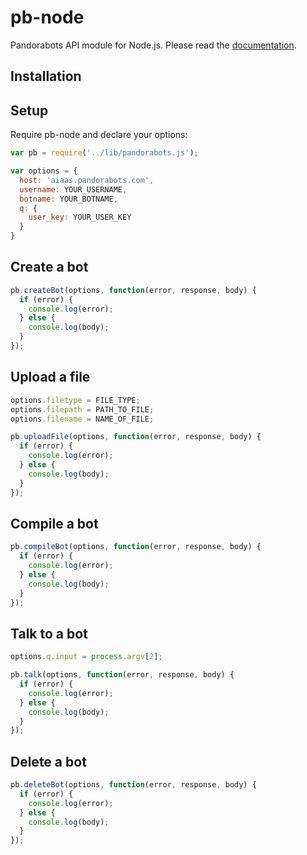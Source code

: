 pb-node
=======

Pandorabots API module for Node.js. Please read the [documentation](http://developer.pandorabots.com/docs).

Installation
------------

Setup
-----

Require pb-node and declare your options:

```javascript
var pb = require('../lib/pandorabots.js');

var options = {
  host: 'aiaas.pandorabots.com',
  username: YOUR_USERNAME,
  botname: YOUR_BOTNAME,
  q: {
    user_key: YOUR_USER_KEY
  }
}
```

Create a bot
------------

```javascript
pb.createBot(options, function(error, response, body) {
  if (error) {
    console.log(error);
  } else {
    console.log(body);  
  }
});
```

Upload a file
-------------

```javascript
options.filetype = FILE_TYPE;
options.filepath = PATH_TO_FILE;
options.filename = NAME_OF_FILE;

pb.uploadFile(options, function(error, response, body) {
  if (error) {
    console.log(error);
  } else {
    console.log(body);  
  }
});
```

Compile a bot
-------------

```javascript
pb.compileBot(options, function(error, response, body) {
  if (error) {
    console.log(error);
  } else {
    console.log(body);
  }
});
```

Talk to a bot
-------------

```javascript
options.q.input = process.argv[2];

pb.talk(options, function(error, response, body) {
  if (error) {
    console.log(error);
  } else {
    console.log(body);
  }
});
```

Delete a bot
------------

```javascript
pb.deleteBot(options, function(error, response, body) {
  if (error) {
    console.log(error);
  } else {
    console.log(body);
  }
});
```

